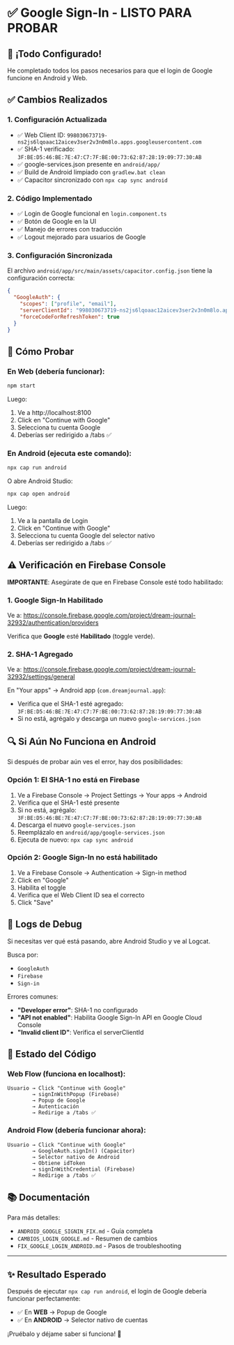# ✅ Google Sign-In - LISTO PARA PROBAR

## 🎉 ¡Todo Configurado!

He completado todos los pasos necesarios para que el login de Google funcione en Android y Web.

## ✅ Cambios Realizados

### 1. **Configuración Actualizada**

- ✅ Web Client ID: `998030673719-ns2js6lqoaac12aicev3ser2v3n0m8lo.apps.googleusercontent.com`
- ✅ SHA-1 verificado: `3F:BE:D5:46:BE:7E:47:C7:7F:BE:00:73:62:87:28:19:09:77:30:AB`
- ✅ google-services.json presente en `android/app/`
- ✅ Build de Android limpiado con `gradlew.bat clean`
- ✅ Capacitor sincronizado con `npx cap sync android`

### 2. **Código Implementado**

- ✅ Login de Google funcional en `login.component.ts`
- ✅ Botón de Google en la UI
- ✅ Manejo de errores con traducción
- ✅ Logout mejorado para usuarios de Google

### 3. **Configuración Sincronizada**

El archivo `android/app/src/main/assets/capacitor.config.json` tiene la configuración correcta:

```json
{
  "GoogleAuth": {
    "scopes": ["profile", "email"],
    "serverClientId": "998030673719-ns2js6lqoaac12aicev3ser2v3n0m8lo.apps.googleusercontent.com",
    "forceCodeForRefreshToken": true
  }
}
```

## 🚀 Cómo Probar

### En Web (debería funcionar):

```bash
npm start
```

Luego:

1. Ve a http://localhost:8100
2. Click en "Continue with Google"
3. Selecciona tu cuenta Google
4. Deberías ser redirigido a /tabs ✅

### En Android (ejecuta este comando):

```bash
npx cap run android
```

O abre Android Studio:

```bash
npx cap open android
```

Luego:

1. Ve a la pantalla de Login
2. Click en "Continue with Google"
3. Selecciona tu cuenta Google del selector nativo
4. Deberías ser redirigido a /tabs ✅

## ⚠️ Verificación en Firebase Console

**IMPORTANTE**: Asegúrate de que en Firebase Console esté todo habilitado:

### 1. Google Sign-In Habilitado

Ve a: https://console.firebase.google.com/project/dream-journal-32932/authentication/providers

Verifica que **Google** esté **Habilitado** (toggle verde).

### 2. SHA-1 Agregado

Ve a: https://console.firebase.google.com/project/dream-journal-32932/settings/general

En "Your apps" → Android app (`com.dreamjournal.app`):

- Verifica que el SHA-1 esté agregado: `3F:BE:D5:46:BE:7E:47:C7:7F:BE:00:73:62:87:28:19:09:77:30:AB`
- Si no está, agrégalo y descarga un nuevo `google-services.json`

## 🔍 Si Aún No Funciona en Android

Si después de probar aún ves el error, hay dos posibilidades:

### Opción 1: El SHA-1 no está en Firebase

1. Ve a Firebase Console → Project Settings → Your apps → Android
2. Verifica que el SHA-1 esté presente
3. Si no está, agrégalo: `3F:BE:D5:46:BE:7E:47:C7:7F:BE:00:73:62:87:28:19:09:77:30:AB`
4. Descarga el nuevo `google-services.json`
5. Reemplázalo en `android/app/google-services.json`
6. Ejecuta de nuevo: `npx cap sync android`

### Opción 2: Google Sign-In no está habilitado

1. Ve a Firebase Console → Authentication → Sign-in method
2. Click en "Google"
3. Habilita el toggle
4. Verifica que el Web Client ID sea el correcto
5. Click "Save"

## 📱 Logs de Debug

Si necesitas ver qué está pasando, abre Android Studio y ve al Logcat.

Busca por:

- `GoogleAuth`
- `Firebase`
- `Sign-in`

Errores comunes:

- **"Developer error"**: SHA-1 no configurado
- **"API not enabled"**: Habilita Google Sign-In API en Google Cloud Console
- **"Invalid client ID"**: Verifica el serverClientId

## 🎯 Estado del Código

### Web Flow (funciona en localhost):

```
Usuario → Click "Continue with Google"
        → signInWithPopup (Firebase)
        → Popup de Google
        → Autenticación
        → Redirige a /tabs ✅
```

### Android Flow (debería funcionar ahora):

```
Usuario → Click "Continue with Google"
        → GoogleAuth.signIn() (Capacitor)
        → Selector nativo de Android
        → Obtiene idToken
        → signInWithCredential (Firebase)
        → Redirige a /tabs ✅
```

## 📚 Documentación

Para más detalles:

- `ANDROID_GOOGLE_SIGNIN_FIX.md` - Guía completa
- `CAMBIOS_LOGIN_GOOGLE.md` - Resumen de cambios
- `FIX_GOOGLE_LOGIN_ANDROID.md` - Pasos de troubleshooting

---

## ✨ Resultado Esperado

Después de ejecutar `npx cap run android`, el login de Google debería funcionar perfectamente:

- ✅ En **WEB** → Popup de Google
- ✅ En **ANDROID** → Selector nativo de cuentas

¡Pruébalo y déjame saber si funciona! 🚀
